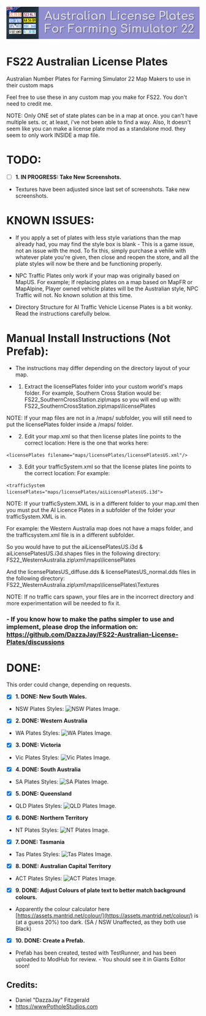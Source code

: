 ![Aussie Plates Header Image.](_Development_Files/Images/Aussie-Plates-Header.png)

# FS22 Australian License Plates
Australian Number Plates for Farming Simulator 22 Map Makers to use in their custom maps


Feel free to use these in any custom map you make for FS22.
You don't need to credit me.

NOTE: Only ONE set of state plates can be in a map at once. you can't have multiple sets. or, at least, i've not been able to find a way.
Also, It doesn't seem like you can make a license plate mod as a standalone mod. they seem to only work INSIDE a map file.


# TODO:
- [ ] **1. IN PROGRESS: Take New Screenshots.**
- Textures have been adjusted since last set of screenshots. Take new screenshots.

# KNOWN ISSUES:
- If you apply a set of plates with less style variations than the map already had, you may find the style box is blank - This is a game issue, not an issue with the mod.
     To fix this, simply purchase a vehile with whatever plate you're given, then close and reopen the store, and all the plate styles will now be there and be functioning properly.

- NPC Traffic Plates only work if your map was originally based on MapUS. For example; If replacing plates on a map based on MapFR or MapAlpine, Player owned vehicle plates will be the Australian style, NPC Traffic will not.
     No known solution at this time.

- Directory Structure for AI Traffic Vehicle License Plates is a bit wonky. Read the instructions carefully below.


# Manual Install Instructions (Not Prefab):
- The instructions may differ depending on the directory layout of your map.

- 1. Extract the licensePlates folder into your custom world's maps folder. 
For example, Southern Cross Station would be: FS22_SouthernCrossStation.zip\maps
so you will end up with: FS22_SouthernCrossStation.zip\maps\licensePlates

NOTE: If your map files are not in a /maps/ subfolder, you will still need to put the licensePlates folder inside a /maps/ folder.

- 2. Edit your map.xml so that then license plates line points to the correct location:
Here is the one that works here:

```<licensePlates filename="maps/licensePlates/licensePlatesUS.xml"/>```

- 3. Edit your trafficSystem.xml so that the license plates line points to the correct location:
For example: 

```<trafficSystem licensePlates="maps/licensePlates/aiLicensePlatesUS.i3d">```

NOTE: If your trafficSystem.XML is in a different folder to your map.xml then you must put the AI Licence Plates in a subfolder of the folder your trafficSystem.XML is in.

For example: the Western Australia map does not have a maps folder, and the trafficsystem.xml file is in a different subfolder. 

So you would have to put the aiLicensePlatesUS.i3d & aiLicensePlatesUS.i3d.shapes files in the following directory:
FS22_WesternAustralia.zip\xml\maps\licensePlates

And the licensePlatesUS_diffuse.dds & licensePlatesUS_normal.dds files in the following directory:
FS22_WesternAustralia.zip\xml\maps\licensePlates\Textures

NOTE: If no traffic cars spawn, your files are in the incorrect directory and more experimentation will be needed to fix it.

### - If you know how to make the paths simpler to use and implement, please drop the information on: https://github.com/DazzaJay/FS22-Australian-License-Plates/discussions


# DONE:
This order could change, depending on requests.
- [x] **1. DONE: New South Wales.**


- NSW Plates Styles:
      ![NSW Plates Image.](_Development_Files/Screenshots/New%20South%20Wales/Plate-Shots.png)
- [x] **2. DONE: Western Australia**

- WA Plates Styles:
      ![WA Plates Image.](_Development_Files/Screenshots/Western%20Australia/Plate-Shots.png)
- [x] **3. DONE: Victoria**

- Vic Plates Styles:
      ![Vic Plates Image.](_Development_Files/Screenshots/Victoria/Plate-Shots.png)
- [x] **4. DONE: South Australia**

- SA Plates Styles:
      ![SA Plates Image.](_Development_Files/Screenshots/South%20Australia/Plate-Shots.png)
- [x] **5. DONE: Queensland**

- QLD Plates Styles:
      ![QLD Plates Image.](_Development_Files/Screenshots/Queensland/Plate-Shots.png)
- [x] **6. DONE: Northern Territory**

- NT Plates Styles:
      ![NT Plates Image.](_Development_Files/Screenshots/Northern%20Territory/Plate-Shots.png)
- [x] **7. DONE: Tasmania**

- Tas Plates Styles:
      ![Tas Plates Image.](_Development_Files/Screenshots/Tasmania/Plate-Shots.png)
- [x] **8. DONE: Australian Capital Territory**

- ACT Plates Styles:
      ![ACT Plates Image.](_Development_Files/Screenshots/Australian%20Capital%20Territory/Plate-Shots.png)
- [x] **9. DONE: Adjust Colours of plate text to better match background colours.**
- Apparently the colour calculator here [https://assets.mantrid.net/colour/](https://assets.mantrid.net/colour/) is (at a guess 20%) too dark. (SA / NSW Unaffected, as they both use Black)

- [x] **10. DONE: Create a Prefab.**
- Prefab has been created, tested with TestRunner, and has been uploaded to ModHub for review. - You should see it in Giants Editor soon!

## Credits:
- Daniel "DazzaJay" Fitzgerald
- https://wwwPotholeStudios.com
